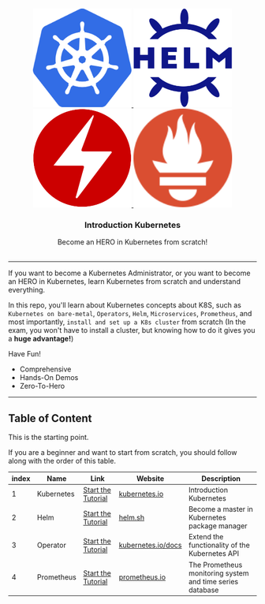 <!-- PROJECT LOGO -->
<br />
<div align="center">
  <a href="https://github.com/thanhtn208/Concept">
    <img src="Concept/images/logo.png" alt="Logo" width="200" height="200">
    <img src="Helm/images/logo.svg" alt="Logo" width="200" height="200">
    <img src="Operators/images/logo.png" alt="Logo" width="200" height="200">
    <img src="Prometheus/images/logo.svg" alt="Logo" width="200" height="200">
  </a>

<h3 align="center">Introduction Kubernetes</h3>

  <p align="center">
    Become an HERO in Kubernetes from scratch!
    <br />
    <br />
  </p>
</div>

---

If you want to become a Kubernetes Administrator, or you want to become an HERO in Kubernetes, learn
Kubernetes from scratch and understand everything.

In this repo, you'll learn about Kubernetes concepts about K8S, such as `Kubernetes on bare-metal`, `Operators`, `Helm`, `Microservices`, `Prometheus`, and most
importantly, `install and set up a K8s cluster` from scratch (In the exam, you won't have to install a cluster, but
knowing how to do it gives you a **huge advantage!**)

Have Fun!

* Comprehensive
* Hands-On Demos
* Zero-To-Hero

---

<!-- Table of content -->

## Table of Content

This is the starting point.

If you are a beginner and want to start from scratch, you should follow along with the order of this table.

| index | Name       | Link                                                                           | Website                                                                              | Description                                                                                                  |
|-------|------------|--------------------------------------------------------------------------------|--------------------------------------------------------------------------------------|--------------------------------------------------------------------------------------------------------------|
| 1     | Kubernetes | [Start the Tutorial](https://github.com/thanhtn208/Concept/tree/main/Concept)        | [kubernetes.io](https://kubernetes.io)                                               | Introduction Kubernetes                                   |
| 2     | Helm       | [Start the Tutorial](https://github.com/thanhtn208/Concept/tree/main/Helm)       | [helm.sh](https://helm.sh)                                                           | Become a master in Kubernetes package manager                                                                |
| 3     | Operator   | [Start the Tutorial](https://github.com/thanhtn208/Concept/tree/main/Operators)  | [kubernetes.io/docs](https://kubernetes.io/docs/concepts/extend-kubernetes/operator) | Extend the functionality of the Kubernetes API                                                               |
| 4     | Prometheus | [Start the Tutorial](https://github.com/thanhtn208/Concept/tree/main/Prometheus) | [prometheus.io](https://prometheus.io)                                               | The Prometheus monitoring system and time series database                                                    |
